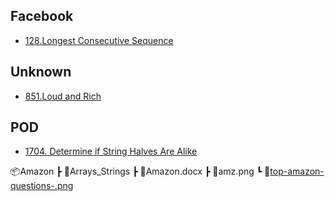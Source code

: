 ## Facebook

- [128.Longest Consecutive Sequence](./Facebook/128.longest-consecutive-sequence.java)

## Unknown

- [851.Loud and Rich](./Unknown/851.loud-and-rich.java)

## POD

- [1704. Determine if String Halves Are Alike](./POD/1704.determine-if-string-halves-are-alike.java)

📦Amazon
┣ 📂Arrays_Strings
┣ 📜Amazon.docx
┣ 📜amz.png
┗ 📜[top-amazon-questions-.png](./Amazon/top-amazon-questions-.png)
